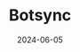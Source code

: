 ---  
layout: startup_page  
title: "Botsync"  
id: "botsync.co"  
permalink: "/botsyncbotsync.co06052024/"  
website: "https://www.botsync.co/"  
funding_round: "Series A"  
funding_amount: "$5.2M"  
investors: "Capital 2B, Betatron Venture Group, IvyCap Ventures Advisors Private Limited, AppWorks, Iterative, Wong Fong, ZB Capital, Nalin Advani, Ascend Angels"  
about: "Botsync enables companies to use automated solutions for their manufacturing operations. They offer system agnostic no-code integration solutions (syncOS) and autonomous mobile robots (MAG Mobile Robots) to help businesses integrate cross-platform operations from different automation systems into a single platform. This simplifies the adoption of robotic systems and eliminates fragmentation across manufacturing processes."  
markets: "Robotics, Automation, Manufacturing, Logistics Automation, Warehouse Automation"  
hq: "Singapore, Singapore"  
founded_year: "2017"  
linkedin: "https://www.linkedin.com/company/botsync"  
twitter: "https://twitter.com/botsyncpteltd"  
instagram: ""  
facebook: ""  
crunchbase: "https://www.crunchbase.com/organization/botsync"  
pitchbook: "https://pitchbook.com/profiles/company/268201-99"  

date_display: "05-Jun-2024"  
date: "2024-06-05"

# SEO Optimization  
meta_title: "Botsync - Series A Funding ($5.2M)"  
meta_description: "Botsync, Botsync enables companies to use automated solutions for their manufacturing operations. They offer system agnostic no-code integration solutions (syn..."  
meta_keywords: "Botsync, Robotics, Automation, Manufacturing, Logistics Automation, Warehouse Automation, Series A funding"  
canonical_url: "https://startup.projectstartups.com/botsyncbotsync.co06052024/"  
---